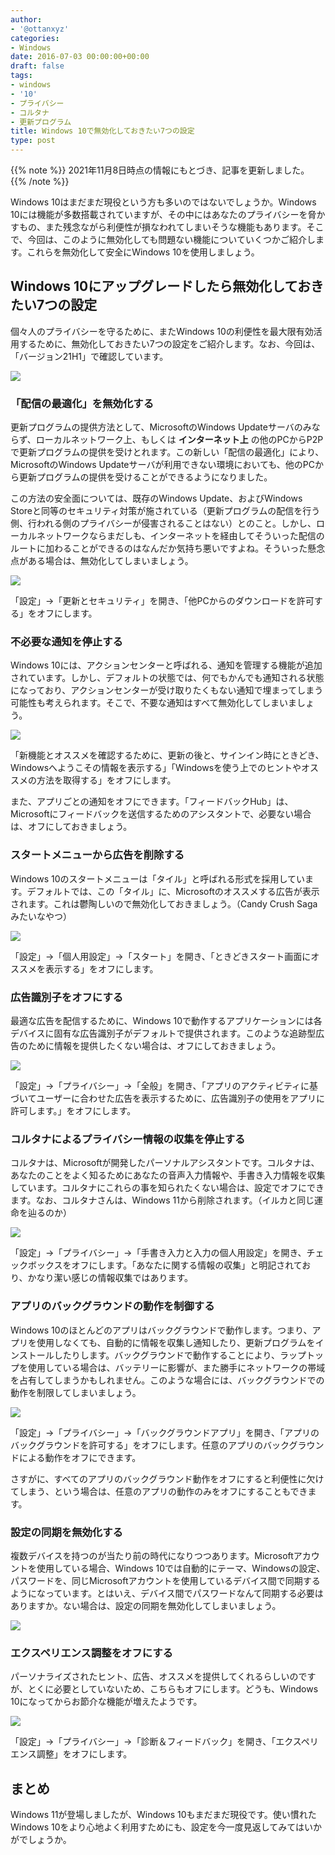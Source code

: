 ```yaml
---
author:
- '@ottanxyz'
categories:
- Windows
date: 2016-07-03 00:00:00+00:00
draft: false
tags:
- windows
- '10'
- プライバシー
- コルタナ
- 更新プログラム
title: Windows 10で無効化しておきたい7つの設定
type: post
---
```


{{% note %}}
2021年11月8日時点の情報にもとづき、記事を更新しました。
{{% /note %}}

Windows 10はまだまだ現役という方も多いのではないでしょうか。Windows 10には機能が多数搭載されていますが、その中にはあなたのプライバシーを脅かすもの、また残念ながら利便性が損なわれてしまいそうな機能もあります。そこで、今回は、このように無効化しても問題ない機能についていくつかご紹介します。これらを無効化して安全にWindows 10を使用しましょう。

## Windows 10にアップグレードしたら無効化しておきたい7つの設定

個々人のプライバシーを守るために、またWindows 10の利便性を最大限有効活用するために、無効化しておきたい7つの設定をご紹介します。なお、今回は、「バージョン21H1」で確認しています。

![](aa54cad5caab728ac5b3c25e3102a96258f46963ae68a3207fb782e05bb25927.png)

### 「配信の最適化」を無効化する

更新プログラムの提供方法として、MicrosoftのWindows Updateサーバのみならず、ローカルネットワーク上、もしくは **インターネット上** の他のPCからP2Pで更新プログラムの提供を受けとれます。この新しい「配信の最適化」により、MicrosoftのWindows Updateサーバが利用できない環境においても、他のPCから更新プログラムの提供を受けることができるようになりました。

この方法の安全面については、既存のWindows Update、およびWindows Storeと同等のセキュリティ対策が施されている（更新プログラムの配信を行う側、行われる側のプライバシーが侵害されることはない）とのこと。しかし、ローカルネットワークならまだしも、インターネットを経由してそういった配信のルートに加わることができるのはなんだか気持ち悪いですよね。そういった懸念点がある場合は、無効化してしまいましょう。

![](4ef420c489419381df79c1c172192ce7de1e7ad49c0023f1522755d8a92a8f04.png)

「設定」→「更新とセキュリティ」を開き、「他PCからのダウンロードを許可する」をオフにします。

### 不必要な通知を停止する

Windows 10には、アクションセンターと呼ばれる、通知を管理する機能が追加されています。しかし、デフォルトの状態では、何でもかんでも通知される状態になっており、アクションセンターが受け取りたくもない通知で埋まってしまう可能性も考えられます。そこで、不要な通知はすべて無効化してしまいましょう。

![](40e887688a3ccbdcb395c1001a455c7b9d1a11157033655a986ad4b91a503039.png)

「新機能とオススメを確認するために、更新の後と、サインイン時にときどき、Windowsへようこその情報を表示する」「Windowsを使う上でのヒントやオススメの方法を取得する」をオフにします。

また、アプリごとの通知をオフにできます。「フィードバックHub」は、Microsoftにフィードバックを送信するためのアシスタントで、必要ない場合は、オフにしておきましょう。

### スタートメニューから広告を削除する

Windows 10のスタートメニューは「タイル」と呼ばれる形式を採用しています。デフォルトでは、この「タイル」に、Microsoftのオススメする広告が表示されます。これは鬱陶しいので無効化しておきましょう。（Candy Crush Sagaみたいなやつ）

![](61a52bad1beac3a67864cc21a308b5c6ba8d2ee18c35a93190db2da7214b9670.png)

「設定」→「個人用設定」→「スタート」を開き、「ときどきスタート画面にオススメを表示する」をオフにします。

### 広告識別子をオフにする

最適な広告を配信するために、Windows 10で動作するアプリケーションには各デバイスに固有な広告識別子がデフォルトで提供されます。このような追跡型広告のために情報を提供したくない場合は、オフにしておきましょう。

![](8428dcbcbf4eb818ccbbcebcf064b098b5dd3bc6cfcacd0a4a3a60e2697f297e.png)

「設定」→「プライバシー」→「全般」を開き、「アプリのアクティビティに基づいてユーザーに合わせた広告を表示するために、広告識別子の使用をアプリに許可します。」をオフにします。

### コルタナによるプライバシー情報の収集を停止する

コルタナは、Microsoftが開発したパーソナルアシスタントです。コルタナは、あなたのことをよく知るためにあなたの音声入力情報や、手書き入力情報を収集しています。コルタナにこれらの事を知られたくない場合は、設定でオフにできます。なお、コルタナさんは、Windows 11から削除されます。（イルカと同じ運命を辿るのか）

![](55704df6d9016e8b822046aacbe4f5cd65509536ec723bd0e194f2392347d5f9.png)

「設定」→「プライバシー」→「手書き入力と入力の個人用設定」を開き、チェックボックスをオフにします。「あなたに関する情報の収集」と明記されており、かなり潔い感じの情報収集ではあります。

### アプリのバックグラウンドの動作を制御する

Windows 10のほとんどのアプリはバックグラウンドで動作します。つまり、アプリを使用しなくても、自動的に情報を収集し通知したり、更新プログラムをインストールしたりします。バックグラウンドで動作することにより、ラップトップを使用している場合は、バッテリーに影響が、また勝手にネットワークの帯域を占有してしまうかもしれません。このような場合には、バックグラウンドでの動作を制限してしまいましょう。

![](154dabdf6f9516928ad9f2420927d0b3128ed1d9df4e2214bd45038fbc928159.png)

「設定」→「プライバシー」→「バックグラウンドアプリ」を開き、「アプリのバックグラウンドを許可する」をオフにします。任意のアプリのバックグラウンドによる動作をオフにできます。

さすがに、すべてのアプリのバックグラウンド動作をオフにすると利便性に欠けてしまう、という場合は、任意のアプリの動作のみをオフにすることもできます。

### 設定の同期を無効化する

複数デバイスを持つのが当たり前の時代になりつつあります。Microsoftアカウントを使用している場合、Windows 10では自動的にテーマ、Windowsの設定、パスワードを、同じMicrosoftアカウントを使用しているデバイス間で同期するようになっています。とはいえ、デバイス間でパスワードなんて同期する必要はありますか。ない場合は、設定の同期を無効化してしまいましょう。

![](38ee00527beaf0132dcc401127276e5047ba33371994de60e3003c89f0a1ade1.png)

### エクスペリエンス調整をオフにする

パーソナライズされたヒント、広告、オススメを提供してくれるらしいのですが、とくに必要としていないため、こちらもオフにします。どうも、Windows 10になってからお節介な機能が増えたようです。

![](bda7173da7b38a83c9f983f774fec86c9bbd0ead0da36dd4108778f39e954d51.png)

「設定」→「プライバシー」→「診断＆フィードバック」を開き、「エクスペリエンス調整」をオフにします。

## まとめ

Windows 11が登場しましたが、Windows 10もまだまだ現役です。使い慣れたWindows 10をより心地よく利用すためにも、設定を今一度見返してみてはいかがでしょうか。
